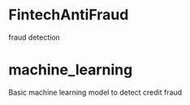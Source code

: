 # FintechAntiFraud
fraud detection 
# machine_learning

Basic machine learning model to detect credit fraud 